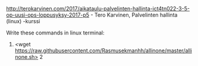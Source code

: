 http://terokarvinen.com/2017/aikataulu-palvelinten-hallinta-ict4tn022-3-5-op-uusi-ops-loppusyksy-2017-p5 - Tero Karvinen, Palvelinten hallinta (linux) -kurssi

Write these commands in linux terminal:

1. <wget https://raw.githubusercontent.com/Rasmusekmanhh/allinone/master/allinone.sh>
2  <bash allinone.sh>
